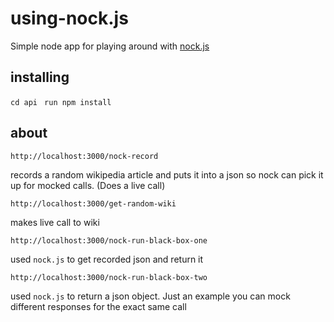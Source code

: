 # using-nock.js
Simple node app for playing around with [nock.js](https://github.com/nock/nock)

## installing 

`cd api
`
`run npm install`

## about
`http://localhost:3000/nock-record
`

records a random wikipedia article and puts it into a json 
so nock can pick it up for mocked calls. (Does a live call)


`http://localhost:3000/get-random-wiki`

makes live call to wiki


`http://localhost:3000/nock-run-black-box-one
`

used `nock.js` to get recorded json and return it 

`http://localhost:3000/nock-run-black-box-two
`

used `nock.js` to return a json object. Just an example you can mock different responses
for the exact same call
